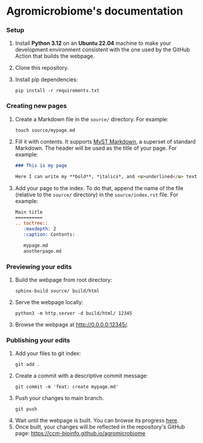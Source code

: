 # Agromicrobiome's documentation

### Setup

1. Install **Python 3.12** on an **Ubuntu 22.04** machine to make your
development environment consistent with the one used by the GitHub Action that
builds the webpage.
2. Clone this repository.
3. Install pip dependencies:

    ```text
    pip install -r requirements.txt
    ```

### Creating new pages

1. Create a Markdown file in the `source/` directory. For example:
    ```text
    touch source/mypage.md
    ```
2. Fill it with contents. It supports [MyST Markdown](https://mystmd.org/guide/quickstart-myst-markdown),
   a superset of standard Markdown. The header will be used as the title of your
   page. For example:
    ```markdown
    ### This is my page

    Here I can write my **bold**, *italics*, and <u>underlined</u> text.
    ```
3. Add your page to the index. To do that, append the name of the file (relative
   to the `source/` directory) in the `source/index.rst` file. For example:
    ```rst
    Main title
    ==========
    .. toctree::
       :maxdepth: 2
       :caption: Contents:

       mypage.md
       anotherpage.md
    ```

### Previewing your edits

1. Build the webpage from root directory:
    ```text
    sphinx-build source/ build/html
    ```
2. Serve the webpage locally:
    ```text
    python3 -m http.server -d build/html/ 12345
    ```
3. Browse the webpage at http://0.0.0.0:12345/.

### Publishing your edits

1. Add your files to git index:
    ```text
    git add .
    ```
2. Create a commit with a descriptive commit message:
    ```text
    git commit -m 'feat: create mypage.md'
    ```
3. Push your changes to main branch.
    ```text
    git push
    ```
4. Wait until the webpage is built. You can browse its progress [here](https://github.com/ccm-bioinfo/agromicrobiome/actions).
5. Once built, your changes will be reflected in the repository's GitHub page:
   https://ccm-bioinfo.github.io/agromicrobiome
